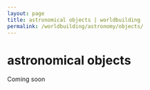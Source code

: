 ```yaml
---
layout: page
title: astronomical objects | worldbuilding
permalink: /worldbuilding/astronomy/objects/
---
```


# astronomical objects

Coming soon
